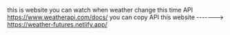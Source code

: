 this is website you can watch when weather change this time
API  https://www.weatherapi.com/docs/ you can copy API 
this website  -------> https://weather-futures.netlify.app/
